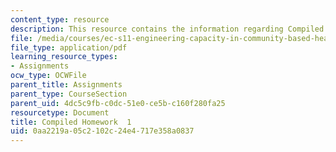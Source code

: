 ```yaml
---
content_type: resource
description: This resource contains the information regarding Compiled Homework  1.
file: /media/courses/ec-s11-engineering-capacity-in-community-based-healthcare-fall-2005/0aa2219a05c2102c24e4717e358a0837_MITEC_S11F05_hw1_papers.pdf
file_type: application/pdf
learning_resource_types:
- Assignments
ocw_type: OCWFile
parent_title: Assignments
parent_type: CourseSection
parent_uid: 4dc5c9fb-c0dc-51e0-ce5b-c160f280fa25
resourcetype: Document
title: Compiled Homework  1
uid: 0aa2219a-05c2-102c-24e4-717e358a0837
---
```

